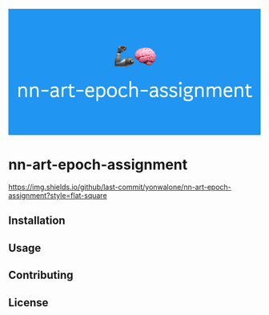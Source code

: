 ![banner](https://github.com/yonwalone/nn-art-epoch-assignment/blob/main/image.jpeg?raw=true)

# nn-art-epoch-assignment
https://img.shields.io/github/last-commit/yonwalone/nn-art-epoch-assignment?style=flat-square 
## Installation

## Usage

## Contributing

## License
